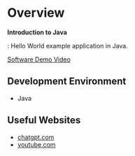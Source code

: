 # Overview

**Introduction to Java**

: Hello World example application in Java.

[Software Demo Video](http://youtube.link.goes.here)

## Development Environment

- Java

## Useful Websites

- [chatgpt.com](https://chatgpt.com/)
- [youtube.com](https://www.youtube.com/)
